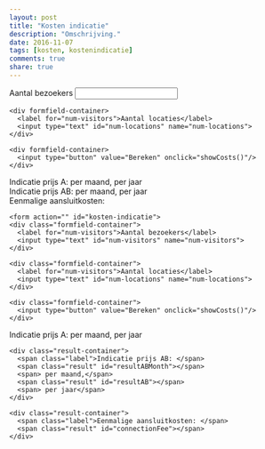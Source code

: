 ```yaml
---
layout: post
title: "Kosten indicatie"
description: "Omschrijving."
date: 2016-11-07
tags: [kosten, kostenindicatie]
comments: true
share: true
---
```


<form action="">
    <div formfield-container>
      <label for="num-visitors">Aantal bezoekers</label>
      <input type="text" id="num-visitors" name="num-visitors">
    </div>

    <div formfield-container>
      <label for="num-visitors">Aantal locaties</label>
      <input type="text" id="num-locations" name="num-locations">
    </div>

    <div formfield-container>
      <input type="button" value="Bereken" onclick="showCosts()"/>
    </div>
</form>
<div class="result-container">
    <span class="label">Indicatie prijs A: </span>
    <span class="result" id="resultAMonth"></span>
    <span> per maand,</span>
    <span class="result" id="resultA"></span>
    <span> per jaar</span>
  </div>

  <div class="result-container">
    <span class="label">Indicatie prijs AB: </span>
    <span class="result" id="resultABMonth"></span>
    <span> per maand,</span>
    <span class="result" id="resultAB"></span>
    <span> per jaar</span>
  </div>

  <div class="result-container">
    <span class="label">Eenmalige aansluitkosten: </span>
    <span class="result" id="connectionFee"></span>
  </div>
  
    <form action="" id="kosten-indicatie">
    <div class="formfield-container">
      <label for="num-visitors">Aantal bezoekers</label>
      <input type="text" id="num-visitors" name="num-visitors">
    </div>

    <div class="formfield-container">
      <label for="num-visitors">Aantal locaties</label>
      <input type="text" id="num-locations" name="num-locations">
    </div>

    <div class="formfield-container">
      <input type="button" value="Bereken" onclick="showCosts()"/>
    </div>
  </form>

  <div id="kosten-indicatie-result">
    <div class="result-container">
      <span class="label">Indicatie prijs A: </span>
      <span class="result" id="resultAMonth"></span>
      <span> per maand,</span>
      <span class="result" id="resultA"></span>
      <span> per jaar</span>
    </div>

    <div class="result-container">
      <span class="label">Indicatie prijs AB: </span>
      <span class="result" id="resultABMonth"></span>
      <span> per maand,</span>
      <span class="result" id="resultAB"></span>
      <span> per jaar</span>
    </div>

    <div class="result-container">
      <span class="label">Eenmalige aansluitkosten: </span>
      <span class="result" id="connectionFee"></span>
    </div>
  </div>

  <script>

    function showCosts() 
      var inputVisitors = document.getElementById('num-visitors').value,
          inputLocations = document.getElementById('num-locations').value
          ;
      if (inputVisitors == "") {
        inputVisitors = 0;
      }

      if (inputLocations == "") {
        inputLocations = 0;
      }


      var result = calculateCosts(parseInt(inputVisitors), parseInt(inputLocations)),
          unit = '€',
          cents = ',-';


        document.getElementById('resultA').textContent        = unit + parseInt(result.priceA) + cents;
        document.getElementById('resultAMonth').textContent   = unit + parseInt(result.priceA / 12) + cents;
        document.getElementById('resultAB').textContent       = unit + parseInt(result.priceAB) + cents;
        document.getElementById('resultABMonth').textContent  = unit + parseInt(result.priceAB / 12) + cents;
        document.getElementById('connectionFee').textContent  = unit + parseInt(result.connectionFee) + cents;

        var resultContainer = document.getElementById('kosten-indicatie-result');
        if (resultContainer) {
          resultContainer.className = 'show';
        }
    }

//     reductie 40% bij aantal > 40k, 20% bij aantal tussen 20-40k
    function calculateCosts(numVisitors, numLocations) {
      var rateA = .6,
          rateAB = .8,
          priceA = 0,
          priceAB = 0,
          priceAMonth  = 0,
          priceABMonth = 0,
          feeBasic = 6000,
          feeNext = 4000,
          connectionFee = 0,
          limitVisitors_1 = 20000,
          limitVisitors_2 = 40000
      ;

      if ( numVisitors > limitVisitors_2 ){

        priceA = parseInt(numVisitors - limitVisitors_2) * rateA * (1-0.4) + limitVisitors_1 * rateA * (1.8);
        priceAB = (numVisitors - limitVisitors_2) *rateAB * (1-0.4) + limitVisitors_1 * rateAB * (1.8) ;

      } else if (numVisitors > limitVisitors_1) {

        priceA = (numVisitors - limitVisitors_1) * rateA * (1-0.2) + limitVisitors_1 * rateA;
        priceAB = (numVisitors - limitVisitors_1) * rateAB*(1-0.2) + limitVisitors_1 * rateAB;

      } else {

        priceA = numVisitors * rateA;
        priceAB = numVisitors * rateAB;

      }

      if(numLocations > 1) {

        connectionFee = feeBasic + (numLocations - 1) * feeNext;

      } else {

        connectionFee = feeBasic;

      }

      return ({"priceA":priceA, "priceAB":priceAB, "connectionFee":connectionFee});
    }

  </script>
  
